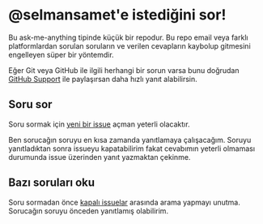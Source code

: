 # @selmansamet'e istediğini sor!

Bu ask-me-anything tipinde küçük bir repodur. Bu repo email veya farklı platformlardan sorulan soruların ve verilen cevapların kaybolup gitmesini engelleyen süper bir yöntemdir.

Eğer Git veya GitHub ile ilgili herhangi bir sorun varsa bunu doğrudan [GitHub Support](https://github.com/contact) ile paylaşırsan daha hızlı yanıt alabilirsin.

## Soru sor

Soru sormak için [yeni bir issue](https://github.com/selmansamet/bana-istedigini-sor/issues/new) açman yeterli olacaktır.

Ben sorucağın soruyu en kısa zamanda yanıtlamaya çalışacağım. Soruyu yanıtladıktan sonra issueyu kapatabilirim fakat cevabımın yeterli olmaması durumunda issue üzerinden yanıt yazmaktan çekinme.

## Bazı soruları oku

Soru sormadan önce [kapalı issuelar](https://github.com/selmansamet/bana-istedigini-sor/issues?sort=created&direction=desc&state=closed&page=1) arasında arama yapmayı unutma. Sorucağın soruyu önceden yanıtlamış olabilirim.
